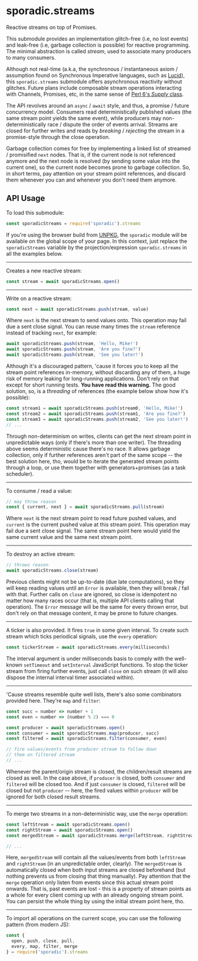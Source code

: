 # sporadic.streams

Reactive streams on top of Promises.

This submodule provides an implementation glitch-free (i.e, no lost events) and
leak-free (i.e, garbage collection is possible) for reactive programming. The
minimal abstraction is called _stream_, used to associate many producers to many
consumers.

Although not real-time (a.k.a, the synchronous / instantaneous axiom /
assumption found on Synchronous Imperative languages, such as [Lucid][1]), this
`sporadic.streams` submodule offers asynchronous reactivity without glitches.
Future plans include composable stream operations interacting with Channels,
Promises, etc, in the same sense of [Perl 6's _Supply_ class][2].

The API revolves around an `async` / `await` style, and thus, a promise / future
concurrency model. Consumers read deterministically published values (the same
stream point yields the same event), while producers may non-deterministically
race / dispute the order of events arrival. Streams are closed for further writes
and reads by _breaking_ / _rejecting_ the stream in a promise-style through the
close operation.

Garbage collection comes for free by implementing a linked list of streamed /
promisified `next` nodes. That is, if the current node is not referenced anymore
and the next node is resolved (by sending some value into the current one), so
the current node becomes prone to garbage collection. So, in short terms, pay
attention on your stream point references, and discard them whenever you can and
whenever you don't need them anymore.

## API Usage

To load this submodule:

```javascript
const sporadicStreams = require('sporadic').streams
```

If you're using the browser build from [UNPKG][3], the `sporadic` module will be
available on the global scope of your page. In this context, just replace the
`sporadicStreams` variable by the projection/expression `sporadic.streams` in
all the examples below.

---

Creates a new reactive stream:

```javascript
const stream = await sporadicStreams.open()
```

---

Write on a reactive stream:

```javascript
const next = await sporadicStreams.push(stream, value)
```

Where `next` is the next stream to send values onto. This operation may fail due
a sent close signal. You can reuse many times the `stream` reference instead of
tracking `next`, for example:

```javascript
await sporadicStreams.push(stream, 'Hello, Mike!')
await sporadicStreams.push(stream, 'Are you fine?')
await sporadicStreams.push(stream, 'See you later!')
```

Although it's a discouraged pattern, 'cause it forces you to keep all the stream
point references in-memory, without discarding any of them, a huge risk of
memory leaking for long-running applications. Don't rely on that except for
short running tests. **You have read this warning.** The good solution, so, is
a _threading_ of references (the example below show how it's possible):

```javascript
const stream1 = await sporadicStreams.push(stream0, 'Hello, Mike!')
const stream2 = await sporadicStreams.push(stream1, 'Are you fine?')
const stream3 = await sporadicStreams.push(stream2, 'See you later!')
// ...
```

Through non-determinism on writes, clients can get the next stream point in
unpredictable ways (only if there's more than one writer). The threading above
seems deterministic cause there's no race. It allows garbage collection, only if
further references aren't part of the same scope -- the best solution here, tho,
would be to iterate the generated stream points through a loop, or use them
together with generators+promises (as a task scheduler).

---

To consume / read a value:

```javascript
// may throw reason
const { current, next } = await sporadicStreams.pull(stream)
```

Where `next` is the next stream point to read future pushed values, and
`current` is the current pushed value at this stream point. This operation may
fail due a sent close signal. The same stream point here would yield the same
current value and the same next stream point.

---

To destroy an active stream:

```javascript
// throws reason
await sporadicStreams.close(stream)
```

Previous clients might not be up-to-date (due late computations), so they will
keep reading values until an `Error` is available, then they will break /
fail with that. Further calls on `close` are ignored, so close is
idempotent no matter how many races occur (that is, multiple API clients calling
that operation). The `Error` message will be the same for every thrown error,
but don't rely on that message content, it may be prone to future changes.

---

A ticker is also provided. It fires `true` in some given interval. To create
such stream which ticks periodical signals, use the `every` operation:

```javascript
const tickerStream = await sporadicStreams.every(milliseconds)
```

The interval argument is under milliseconds basis to comply with the well-known
`setTimeout` and `setInterval` JavaScript functions. To stop the ticker stream
from firing further events, just call `close` on such stream (it will also
dispose the internal interval timer associated within).

---

'Cause streams resemble quite well lists, there's also some combinators provided
here. They're `map` and `filter`:

```javascript
const succ = number => number + 1
const even = number => (number % 2) === 0

const producer = await sporadicStreams.open()
const consumer = await sporadicStreams.map(producer, succ)
const filtered = await sporadicStreams.filter(consumer, even)

// fire values/events from producer stream to follow down
// them on filtered stream
// ...
```

Whenever the parent/origin stream is closed, the children/result streams are
closed as well. In the case above, if `producer` is closed, both `consumer` and
`filtered` will be closed too. And if just `consumer` is closed, `filtered` will
be closed but not `producer` -- here, the fired values within `producer` will be
ignored for both closed result streams.

---

To merge two streams in a non-deterministic way, use the `merge` operation:

```javascript
const leftStream = await sporadicStreams.open()
const rightStream = await sporadicStreams.open()
const mergedStream = await sporadicStreams.merge(leftStream, rightStream)

// ...
```

Here, `mergedStream` will contain all the values/events from both `leftStream` and
`rightStream` (in an unpredictable order, clearly). The `mergedStream` is automatically
closed when both input streams are closed beforehand (but nothing prevents us from closing
that thing manually). Pay attention that the `merge` operation only listen from events since
this actual stream point onwards. That is, past events are lost - this is a property of stream
points as a whole for every client coming up with an already ongoing stream point. You can
persist the whole thing by using the initial stream point here, tho.

---

To import all operations on the current scope, you can use the following
pattern (from modern JS):

```javascript
const {
  open, push, close, pull,
  every, map, filter, merge
} = require('sporadic').streams
```

  [1]: https://en.wikipedia.org/wiki/Lucid_(programming_language)
  [2]: https://docs.perl6.org/type/Supply
  [3]: https://unpkg.com/sporadic/dist/index.js
